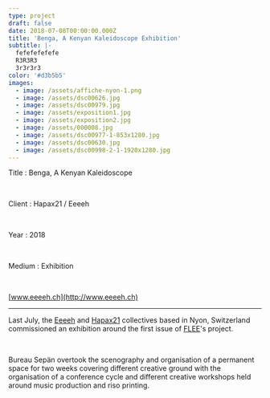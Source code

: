 ```yaml
---
type: project
draft: false
date: 2018-07-08T00:00:00.000Z
title: 'Benga, A Kenyan Kaleidoscope Exhibition'
subtitle: |-
  fefefefefefe
  R3R3R3
  3r3r3r3
color: '#d3b5b5'
images:
  - image: /assets/affiche-nyon-1.png
  - image: /assets/dsc00626.jpg
  - image: /assets/dsc00979.jpg
  - image: /assets/exposition1.jpg
  - image: /assets/exposition2.jpg
  - image: /assets/000008.jpg
  - image: /assets/dsc00977-1-853x1280.jpg
  - image: /assets/dsc00630.jpg
  - image: /assets/dsc00998-2-1-1920x1280.jpg
---
```

Title : Benga, A Kenyan Kaleidoscope

<br/>

Client : Hapax21 / Eeeeh 

<br/>

Year : 2018

<br/>

Medium : Exhibition

<br/>

[www.eeeeh.ch](http://www.eeeeh.ch)

- - -

Last July, the [Eeeeh](http://www.eeeeh.ch/) and [Hapax21](http://c-h-21.tumblr.com/) collectives based in Nyon, Switzerland commissioned an exhibition around the first issue of [FLEE](https://fleeproject.com/)'s project.

<br/>

Bureau Sepän overtook the scenography and organisation of a permanent space for two weeks covering different creative ground with the organisation of a conference cycle and different creative workshops held around music production and riso printing.
